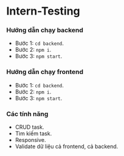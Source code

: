# Intern-Testing

### Hướng dẫn chạy backend
- Bước 1: `cd backend`.
- Bước 2: `npm i`.
- Bước 3: `npm start`.

### Hướng dẫn chạy frontend
- Bước 1: `cd backend`.
- Bước 2: `npm i`.
- Bước 3: `npm start`.

### Các tính năng
- CRUD task.
- Tìm kiếm task.
- Responsive.
- Validate dữ liệu cả frontend, cả backend.
